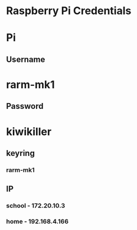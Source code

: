 # Raspberry Pi Credentials


# Pi

## Username
# rarm-mk1

## Password
# kiwikiller

## keyring
### rarm-mk1

## IP
### school - 172.20.10.3

### home - 192.168.4.166